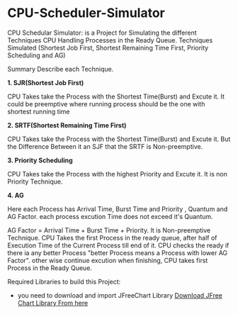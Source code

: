 # CPU-Scheduler-Simulator
CPU Schedular Simulator: is a Project for Simulating the different Techniques CPU Handling Processes in the Ready Queue. Techniques Simulated (Shortest Job First, Shortest Remaining Time First, Priority Scheduling and AG)

Summary Describe each Technique.

**1. SJR(Shortest Job First)**

CPU Takes take the Process with the Shortest Time(Burst) and Excute it. It could be preemptive where running process should be the one with shortest running time

**2. SRTF(Shortest Remaining Time First)**
  
CPU Takes take the Process with the Shortest Time(Burst) and Excute it. But the Difference Between it an SJF that the SRTF is Non-preemptive.

**3. Priority Scheduling**

CPU Takes take the Process with the highest Priority and Excute it. It is non Priority Technique.

**4. AG**

Here each Process has Arrival Time, Burst Time and Priority , Quantum and AG Factor. each process excution Time does not exceed it's Quantum.

AG Factor = Arrival Time + Burst Time + Priority. It is Non-preemptive Technique. CPU Takes the first Process in the ready queue, after half of Execution Time of the Current Process till end of it. CPU checks the ready if there ia any better Process "better Process means a Process with lower AG Factor". other wise continue excution when finishing, CPU takes first Process in the Ready Queue.

Required Libraries to build this Project:

- you need to download and import JFreeChart Library 
[Download JFree Chart Library From here](http://www.jfree.org/jfreechart/)
